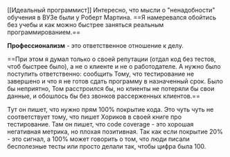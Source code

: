 [[Идеальный программист]]
Интересно, что мысли о "ненадобности" обучения в ВУЗе были у Роберт Мартина. 
==Я намеревался обойтись без учебы и как можно быстрее заняться реальным программированием.==

**Профессионализм** - это ответственное отношение к делу.

==При этом я думал только о своей репутации (отдал код без тестов, чтоб быстрее было), а не о клиенте и не о работодателе. А нужно было поступить ответственно: сообщить Тому, что тестирование не завершено и что я не готов сдать программу в назначенный срок. Было бы неприятно, Том расстроился бы, но клиенты не потеряли бы свои данные, и обошлось бы без звонков рассерженных клиентов.==

Тут он пишет, что нужно прям 100% покрытие кода. Это чуть чуть не соответствует тому, что пишет Хориков в своей книге про тестирование. Там он пишет, что code coverage - это хорошая негативная метрика, но плохая позитивная. Так как если покрытие 20% - это сигнал, а 100% может говорить о том, что люди писали бесполезные тесты или просто делали так, чтобы цифра была 100.